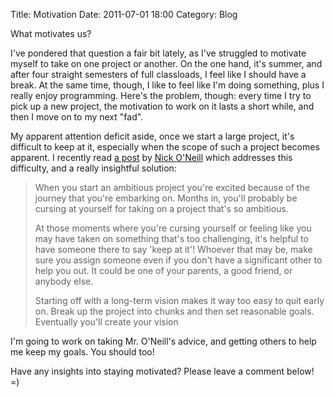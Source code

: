 Title: Motivation
Date: 2011-07-01 18:00
Category: Blog

What motivates us?

I've pondered that question a fair bit lately, as I've struggled to motivate
myself to take on one project or another.  On the one hand, it's summer, and
after four straight semesters of full classloads, I feel like I should have a
break.  At the same time, though, I like to feel like I'm doing something, plus
I really enjoy programming.  Here's the problem, though:  every time I try to
pick up a new project, the motivation to work on it lasts a short while, and
then I move on to my next "fad".

My apparent attention deficit aside, once we start a large project, it's
difficult to keep at it, especially when the scope of such a project becomes
apparent.  I recently read [a post][1] by [Nick O'Neill][2] which addresses
this difficulty, and a really insightful solution:

> When you start an ambitious project you're excited because of the journey that
> you're embarking on. Months in, you'll probably be cursing at yourself for
> taking on a project that's so ambitious.
>
> At those moments where you're cursing yourself or feeling like you may have
> taken on something that's too challenging, it's helpful to have someone there
> to say 'keep at it'! Whoever that may be, make sure you assign someone even if
> you don't have a significant other to help you out. It could be one of your
> parents, a good friend, or anybody else.
>
> Starting off with a long-term vision makes it way too easy to quit early on.
> Break up the project into chunks and then set reasonable goals. Eventually
> you'll create your vision

I'm going to work on taking Mr. O'Neill's advice, and getting others to help me
keep my goals.  You should too!

Have any insights into staying motivated?  Please leave a comment below!  =)

[1]: http://nickoneill.com/its-way-too-easy-to-quit-2011-07/
[2]: http://nickoneill.com/
